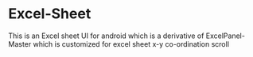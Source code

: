 # Excel-Sheet
This is an Excel sheet UI for android which is a derivative of ExcelPanel-Master which is customized for excel sheet x-y co-ordination scroll
